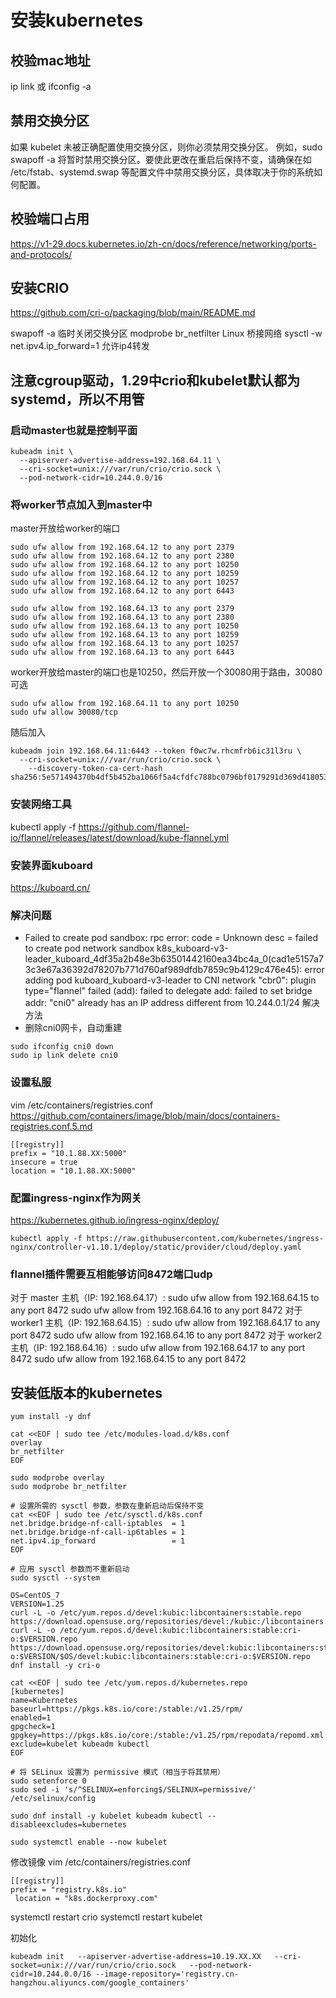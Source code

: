 # 安装kubernetes
## 校验mac地址
ip link 或 ifconfig -a
## 禁用交换分区
如果 kubelet 未被正确配置使用交换分区，则你必须禁用交换分区。 例如，sudo swapoff -a 将暂时禁用交换分区。要使此更改在重启后保持不变，请确保在如 /etc/fstab、systemd.swap 等配置文件中禁用交换分区，具体取决于你的系统如何配置。
## 校验端口占用
https://v1-29.docs.kubernetes.io/zh-cn/docs/reference/networking/ports-and-protocols/
## 安装CRIO
https://github.com/cri-o/packaging/blob/main/README.md

swapoff -a 临时关闭交换分区
modprobe br_netfilter  Linux 桥接网络
sysctl -w net.ipv4.ip_forward=1  允许ip4转发
## 注意cgroup驱动，1.29中crio和kubelet默认都为systemd，所以不用管
### 启动master也就是控制平面
```
kubeadm init \
  --apiserver-advertise-address=192.168.64.11 \
  --cri-socket=unix:///var/run/crio/crio.sock \
  --pod-network-cidr=10.244.0.0/16
```
### 将worker节点加入到master中
master开放给worker的端口
```
sudo ufw allow from 192.168.64.12 to any port 2379
sudo ufw allow from 192.168.64.12 to any port 2380
sudo ufw allow from 192.168.64.12 to any port 10250
sudo ufw allow from 192.168.64.12 to any port 10259
sudo ufw allow from 192.168.64.12 to any port 10257
sudo ufw allow from 192.168.64.12 to any port 6443

sudo ufw allow from 192.168.64.13 to any port 2379
sudo ufw allow from 192.168.64.13 to any port 2380
sudo ufw allow from 192.168.64.13 to any port 10250
sudo ufw allow from 192.168.64.13 to any port 10259
sudo ufw allow from 192.168.64.13 to any port 10257
sudo ufw allow from 192.168.64.13 to any port 6443
```
worker开放给master的端口也是10250，然后开放一个30080用于路由，30080可选
```
sudo ufw allow from 192.168.64.11 to any port 10250
sudo ufw allow 30080/tcp
```

随后加入
```
kubeadm join 192.168.64.11:6443 --token f0wc7w.rhcmfrb6ic31l3ru \
  --cri-socket=unix:///var/run/crio/crio.sock \
	--discovery-token-ca-cert-hash sha256:5e571494370b4df5b452ba1066f5a4cfdfc788bc0796bf0179291d369d418053
```
### 安装网络工具
kubectl apply -f https://github.com/flannel-io/flannel/releases/latest/download/kube-flannel.yml

### 安装界面kuboard
https://kuboard.cn/


### 解决问题
- Failed to create pod sandbox: rpc error: code = Unknown desc = failed to create pod network sandbox k8s_kuboard-v3-leader_kuboard_4df35a2b48e3b63501442160ea34bc4a_0(cad1e5157a73c3e67a36392d78207b771d760af989dfdb7859c9b4129c476e45): error adding pod kuboard_kuboard-v3-leader to CNI network "cbr0": plugin type="flannel" failed (add): failed to delegate add: failed to set bridge addr: "cni0" already has an IP address different from 10.244.0.1/24
解决方法
- 删除cni0网卡，自动重建
```
sudo ifconfig cni0 down    
sudo ip link delete cni0
```

### 设置私服
vim /etc/containers/registries.conf
https://github.com/containers/image/blob/main/docs/containers-registries.conf.5.md
```
[[registry]]
prefix = "10.1.88.XX:5000"
insecure = true
location = "10.1.88.XX:5000"
```

### 配置ingress-nginx作为网关

https://kubernetes.github.io/ingress-nginx/deploy/
```
kubectl apply -f https://raw.githubusercontent.com/kubernetes/ingress-nginx/controller-v1.10.1/deploy/static/provider/cloud/deploy.yaml
```
### flannel插件需要互相能够访问8472端口udp
对于 master 主机（IP: 192.168.64.17）:
sudo ufw allow from 192.168.64.15 to any port 8472
sudo ufw allow from 192.168.64.16 to any port 8472
对于 worker1 主机（IP: 192.168.64.15）:
sudo ufw allow from 192.168.64.17 to any port 8472
sudo ufw allow from 192.168.64.16 to any port 8472
对于 worker2 主机（IP: 192.168.64.16）:
sudo ufw allow from 192.168.64.17 to any port 8472
sudo ufw allow from 192.168.64.15 to any port 8472


## 安装低版本的kubernetes

```
yum install -y dnf

cat <<EOF | sudo tee /etc/modules-load.d/k8s.conf
overlay
br_netfilter
EOF

sudo modprobe overlay
sudo modprobe br_netfilter

# 设置所需的 sysctl 参数，参数在重新启动后保持不变
cat <<EOF | sudo tee /etc/sysctl.d/k8s.conf
net.bridge.bridge-nf-call-iptables  = 1
net.bridge.bridge-nf-call-ip6tables = 1
net.ipv4.ip_forward                 = 1
EOF

# 应用 sysctl 参数而不重新启动
sudo sysctl --system

OS=CentOS_7
VERSION=1.25
curl -L -o /etc/yum.repos.d/devel:kubic:libcontainers:stable.repo https://download.opensuse.org/repositories/devel:/kubic:/libcontainers:/stable/$OS/devel:kubic:libcontainers:stable.repo
curl -L -o /etc/yum.repos.d/devel:kubic:libcontainers:stable:cri-o:$VERSION.repo https://download.opensuse.org/repositories/devel:kubic:libcontainers:stable:cri-o:$VERSION/$OS/devel:kubic:libcontainers:stable:cri-o:$VERSION.repo
dnf install -y cri-o

cat <<EOF | sudo tee /etc/yum.repos.d/kubernetes.repo
[kubernetes]
name=Kubernetes
baseurl=https://pkgs.k8s.io/core:/stable:/v1.25/rpm/
enabled=1
gpgcheck=1
gpgkey=https://pkgs.k8s.io/core:/stable:/v1.25/rpm/repodata/repomd.xml.key
exclude=kubelet kubeadm kubectl
EOF

# 将 SELinux 设置为 permissive 模式（相当于将其禁用）
sudo setenforce 0
sudo sed -i 's/^SELINUX=enforcing$/SELINUX=permissive/' /etc/selinux/config

sudo dnf install -y kubelet kubeadm kubectl --disableexcludes=kubernetes

sudo systemctl enable --now kubelet
```
修改镜像
vim /etc/containers/registries.conf
```
[[registry]]
prefix = "registry.k8s.io"
 location = "k8s.dockerproxy.com"
```
systemctl restart crio
systemctl restart kubelet

初始化
```
kubeadm init   --apiserver-advertise-address=10.19.XX.XX   --cri-socket=unix:///var/run/crio/crio.sock   --pod-network-cidr=10.244.0.0/16 --image-repository='registry.cn-hangzhou.aliyuncs.com/google_containers'
```


